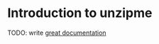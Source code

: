 # Introduction to unzipme

TODO: write [great documentation](http://jacobian.org/writing/what-to-write/)
